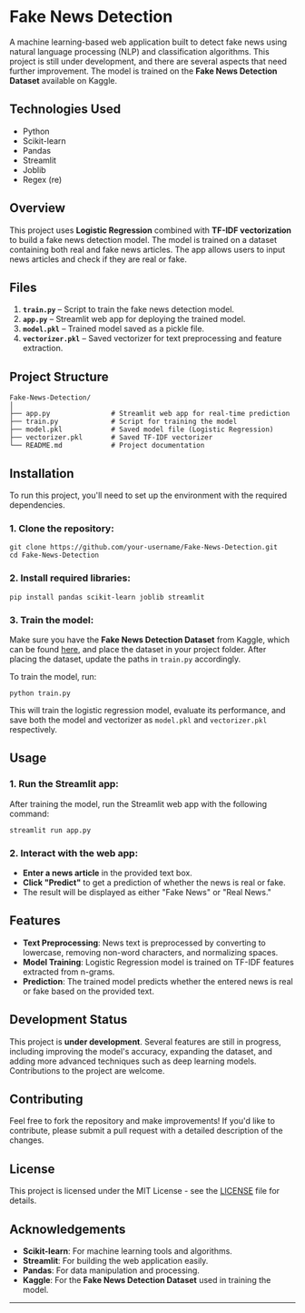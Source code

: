 # Fake News Detection

A machine learning-based web application built to detect fake news using natural language processing (NLP) and classification algorithms. This project is still under development, and there are several aspects that need further improvement. The model is trained on the **Fake News Detection Dataset** available on Kaggle.

## Technologies Used

* Python
* Scikit-learn
* Pandas
* Streamlit
* Joblib
* Regex (re)

## Overview

This project uses **Logistic Regression** combined with **TF-IDF vectorization** to build a fake news detection model. The model is trained on a dataset containing both real and fake news articles. The app allows users to input news articles and check if they are real or fake.

## Files

1. **`train.py`** – Script to train the fake news detection model.
2. **`app.py`** – Streamlit web app for deploying the trained model.
3. **`model.pkl`** – Trained model saved as a pickle file.
4. **`vectorizer.pkl`** – Saved vectorizer for text preprocessing and feature extraction.

## Project Structure

```
Fake-News-Detection/
│
├── app.py               # Streamlit web app for real-time prediction
├── train.py             # Script for training the model
├── model.pkl            # Saved model file (Logistic Regression)
├── vectorizer.pkl       # Saved TF-IDF vectorizer
└── README.md            # Project documentation
```

## Installation

To run this project, you'll need to set up the environment with the required dependencies.

### 1. Clone the repository:

```
git clone https://github.com/your-username/Fake-News-Detection.git
cd Fake-News-Detection
```

### 2. Install required libraries:

```
pip install pandas scikit-learn joblib streamlit
```

### 3. Train the model:

Make sure you have the **Fake News Detection Dataset** from Kaggle, which can be found [here](https://www.kaggle.com/c/fake-news/data), and place the dataset in your project folder. After placing the dataset, update the paths in `train.py` accordingly.

To train the model, run:

```
python train.py
```

This will train the logistic regression model, evaluate its performance, and save both the model and vectorizer as `model.pkl` and `vectorizer.pkl` respectively.

## Usage

### 1. Run the Streamlit app:

After training the model, run the Streamlit web app with the following command:

```
streamlit run app.py
```

### 2. Interact with the web app:

* **Enter a news article** in the provided text box.
* **Click "Predict"** to get a prediction of whether the news is real or fake.
* The result will be displayed as either "Fake News" or "Real News."

## Features

* **Text Preprocessing**: News text is preprocessed by converting to lowercase, removing non-word characters, and normalizing spaces.
* **Model Training**: Logistic Regression model is trained on TF-IDF features extracted from n-grams.
* **Prediction**: The trained model predicts whether the entered news is real or fake based on the provided text.

## Development Status

This project is **under development**. Several features are still in progress, including improving the model's accuracy, expanding the dataset, and adding more advanced techniques such as deep learning models. Contributions to the project are welcome.

## Contributing

Feel free to fork the repository and make improvements! If you'd like to contribute, please submit a pull request with a detailed description of the changes.

## License

This project is licensed under the MIT License - see the [LICENSE](LICENSE) file for details.

## Acknowledgements

* **Scikit-learn**: For machine learning tools and algorithms.
* **Streamlit**: For building the web application easily.
* **Pandas**: For data manipulation and processing.
* **Kaggle**: For the **Fake News Detection Dataset** used in training the model.

---
